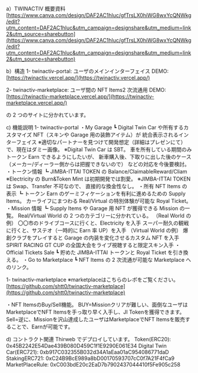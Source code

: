 a）TWINACTIV 概要資料
[https://www.canva.com/design/DAF2AC1hluc/gfTrsLX0hiWG8wxYcQNWkg/edit?utm_content=DAF2AC1hluc&utm_campaign=designshare&utm_medium=link2&utm_source=sharebutton](https://www.canva.com/design/DAF2AC1hluc/gfTrsLX0hiWG8wxYcQNWkg/edit?utm_content=DAF2AC1hluc&utm_campaign=designshare&utm_medium=link2&utm_source=sharebutton)

b）構造
1- twinactiv-portal: ユーザのメインインターフェイス
   DEMO: [https://twinactiv.vercel.app/](https://twinactiv.vercel.app/)

2- twinactiv-marketplace: ユーザ間の NFT Items2 次流通用
   DEMO: [https://twinactiv-marketplace.vercel.app/](https://twinactiv-marketplace.vercel.app/)

の 2 つのサイトに分かれています。

c) 機能説明
1- twinactiv-portal
   ・My Garage
     ┗ Digital Twin Car や所有するカスタマイズ NFT（スキンや Garage 用の装飾アイテム）が
        統合表示されるインターフェイス
        ※適切なパートナーを見つけて開発想定（詳細はプレゼンにて）で、現在はダミー画像。
        ※Digital Twin Car は SBT。
           車を所有している期間のみトークン Earn できるようにしたいが、
           新車購入後、下取りに出した後のケース
           （メーカー/ディーラー側からは把握できないので）
           などの対応を今後要検討。
   ・トークン情報
     ┗ JIMBA-ITTAI TOKEN の Balance/ClaimableReward/Cliam
        ※Electricity の Burn&Token Mint は初期開発では割愛。
        ※JIMBA-ITTAI TOKEN は Swap、Transfer 不可なので、
           直接的な換金性なし。
   ・所有 NFT Items の表示
     ┗ トークン Earn のゲーミフィケーションを有利に進めるための Supply Items。
        カーライフにまつわる Real/Virtual の特別体験が可能な Royal Ticket。
   ・Mission 情報
     ┗ Supply Items や Garage 用 NFT が獲得できる Mission の一覧。
        Real/Virtual World の 2 つのカテゴリーに分かれている。
        （Real World の例）
        〇〇市のドライブコースに行くと、Electricity を入手
        スーパー耐久の観戦に行くと、サステオ（一時的に Earn 率 UP）を入手
        （Virtual World の例）
        爆創クラブをプレイすると Garage の内装を変化させるカスタム NFT を入手
        SPIRIT RACING GT CUP の全国大会をライブ視聴すると限定スキン入手
   ・Official Tickets Sale
     ┗ 貯めた JIMBA-ITTAI トークンと Royal Ticket を引き換える。
   ・Go to Marketplace
     ┗ NFT Items の 2 次流通が可能な Marketplace へのリンク。

1- twinactiv-marketplace
※marketplaceはこちらのレポをご覧ください。
[https://github.com/shtt0/twinactiv-marketplace](https://github.com/shtt0/twinactiv-marketplace)

・NFT ItemsのBuy/Sell機能。
BUY=Missionクリアが難しい、面倒なユーザはMarketplaceでNFT Itemsを手っ取り早く入手し、JI Tokenを獲得できます。
Sell=逆に、Missionを沢山達成したユーザはMarketplaceでNFT Itemsを販売することで、Earnが可能です。

d) コントラクト関連
   Thirweb でデプロイしています。
   Token(ERC20): 0x45B2242E54Dae439B080D459C1f1E9290E061E34
   Digital Twin Car(ERC721): 0xb917C032355B032d34A1aEaa01aC954086771daD
   StakingERC721: 0xC24B9BcE989a8bD00170593707cC0f7A21F4fCa9
   MarketPlaceRule: 0xC003bdE20c2EaD7b7902437044410f5Fe905c258
